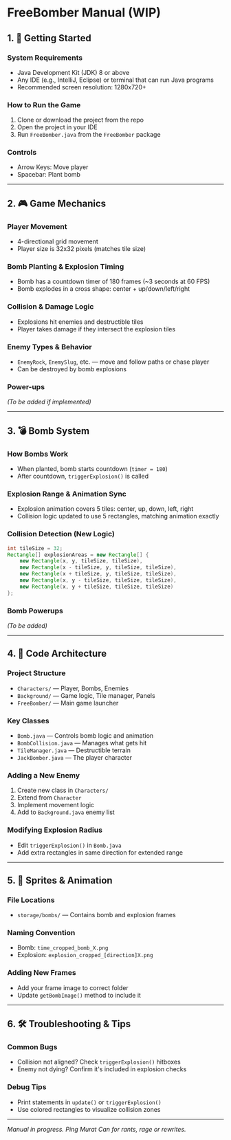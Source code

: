 # FreeBomber Manual (WIP)

## 1. 🚀 Getting Started

### System Requirements
- Java Development Kit (JDK) 8 or above
- Any IDE (e.g., IntelliJ, Eclipse) or terminal that can run Java programs
- Recommended screen resolution: 1280x720+

### How to Run the Game
1. Clone or download the project from the repo
2. Open the project in your IDE
3. Run `FreeBomber.java` from the `FreeBomber` package

### Controls
- Arrow Keys: Move player
- Spacebar: Plant bomb

---

## 2. 🎮 Game Mechanics

### Player Movement
- 4-directional grid movement
- Player size is 32x32 pixels (matches tile size)

### Bomb Planting & Explosion Timing
- Bomb has a countdown timer of 180 frames (~3 seconds at 60 FPS)
- Bomb explodes in a cross shape: center + up/down/left/right

### Collision & Damage Logic
- Explosions hit enemies and destructible tiles
- Player takes damage if they intersect the explosion tiles

### Enemy Types & Behavior
- `EnemyRock`, `EnemySlug`, etc. — move and follow paths or chase player
- Can be destroyed by bomb explosions

### Power-ups
_(To be added if implemented)_

---

## 3. 💣 Bomb System

### How Bombs Work
- When planted, bomb starts countdown (`timer = 180`)
- After countdown, `triggerExplosion()` is called

### Explosion Range & Animation Sync
- Explosion animation covers 5 tiles: center, up, down, left, right
- Collision logic updated to use 5 rectangles, matching animation exactly

### Collision Detection (New Logic)
```java
int tileSize = 32;
Rectangle[] explosionAreas = new Rectangle[] {
    new Rectangle(x, y, tileSize, tileSize),
    new Rectangle(x - tileSize, y, tileSize, tileSize),
    new Rectangle(x + tileSize, y, tileSize, tileSize),
    new Rectangle(x, y - tileSize, tileSize, tileSize),
    new Rectangle(x, y + tileSize, tileSize, tileSize)
};
```

### Bomb Powerups
_(To be added)_

---

## 4. 🧠 Code Architecture

### Project Structure
- `Characters/` — Player, Bombs, Enemies
- `Background/` — Game logic, Tile manager, Panels
- `FreeBomber/` — Main game launcher

### Key Classes
- `Bomb.java` — Controls bomb logic and animation
- `BombCollision.java` — Manages what gets hit
- `TileManager.java` — Destructible terrain
- `JackBomber.java` — The player character

### Adding a New Enemy
1. Create new class in `Characters/`
2. Extend from `Character`
3. Implement movement logic
4. Add to `Background.java` enemy list

### Modifying Explosion Radius
- Edit `triggerExplosion()` in `Bomb.java`
- Add extra rectangles in same direction for extended range

---

## 5. 🎨 Sprites & Animation

### File Locations
- `storage/bombs/` — Contains bomb and explosion frames

### Naming Convention
- Bomb: `time_cropped_bomb_X.png`
- Explosion: `explosion_cropped_[direction]X.png`

### Adding New Frames
- Add your frame image to correct folder
- Update `getBombImage()` method to include it

---

## 6. 🛠️ Troubleshooting & Tips

### Common Bugs
- Collision not aligned? Check `triggerExplosion()` hitboxes
- Enemy not dying? Confirm it's included in explosion checks

### Debug Tips
- Print statements in `update()` or `triggerExplosion()`
- Use colored rectangles to visualize collision zones

---

_Manual in progress. Ping Murat Can for rants, rage or rewrites._

